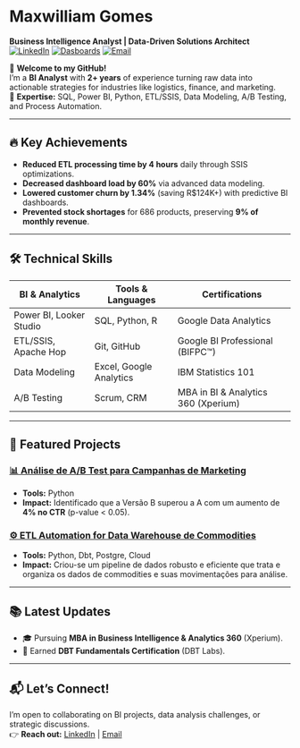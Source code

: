 # Maxwilliam Gomes  
**Business Intelligence Analyst | Data-Driven Solutions Architect**  
[![LinkedIn](https://img.shields.io/badge/LinkedIn-Connect-%230A66C2)](https://www.linkedin.com/in/maxwilliam-gomes-74b01716a/)
[![Dasboards](https://img.shields.io/badge/Dashboards-Visit-%23FF6B6B)](https://www.novypro.com/profile_projects/maxwilliamgomes) <!-- Adicione seu link aqui -->
[![Email](https://img.shields.io/badge/Email-Contact-%23EA4335)](mailto:maxwilliamgomes@gmail.com)

👋 **Welcome to my GitHub!**  
I’m a **BI Analyst** with **2+ years** of experience turning raw data into actionable strategies for industries like logistics, finance, and marketing.  
🚀 **Expertise:** SQL, Power BI, Python, ETL/SSIS, Data Modeling, A/B Testing, and Process Automation.  

---

## 🔥 **Key Achievements**  
- **Reduced ETL processing time by 4 hours** daily through SSIS optimizations.  
- **Decreased dashboard load by 60%** via advanced data modeling.  
- **Lowered customer churn by 1.34%** (saving R$124K+) with predictive BI dashboards.  
- **Prevented stock shortages** for 686 products, preserving **9% of monthly revenue**.  

---

## 🛠️ **Technical Skills**  
| **BI & Analytics**      | **Tools & Languages**       | **Certifications**              |  
|-------------------------|-----------------------------|----------------------------------|  
| Power BI, Looker Studio | SQL, Python, R              | Google Data Analytics            |  
| ETL/SSIS, Apache Hop    | Git, GitHub                 | Google BI Professional (BIFPC™)  |  
| Data Modeling           | Excel, Google Analytics     | IBM Statistics 101               |  
| A/B Testing             | Scrum, CRM                  | MBA in BI & Analytics 360 (Xperium) |  

---

## 📂 **Featured Projects**  
 
### [📊 Análise de A/B Test para Campanhas de Marketing](https://github.com/MaxwilliamGomes/AB-test) 
- **Tools:** Python  
- **Impact:** Identificado que a Versão B superou a A com um aumento de **4% no CTR** (p-value < 0.05). 

### [⚙️ ETL Automation for Data Warehouse de Commodities](https://github.com/MaxwilliamGomes/Monitoramento_de_Vendas) 
- **Tools:** Python, Dbt, Postgre, Cloud  
- **Impact:** Criou-se um pipeline de dados robusto e eficiente que trata e organiza os dados de commodities e suas movimentações para análise.  

---

## 📚 **Latest Updates**  
- 🎓 Pursuing **MBA in Business Intelligence & Analytics 360** (Xperium).  
- 📜 Earned **DBT Fundamentals Certification** (DBT Labs).  
  

---

## 📬 **Let’s Connect!**  
I’m open to collaborating on BI projects, data analysis challenges, or strategic discussions.  
👉 **Reach out:** [LinkedIn](https://www.linkedin.com/in/maxwilliam-gomes-74b01716a/) | [Email](mailto:maxwilliamgomes@gmail.com)  
